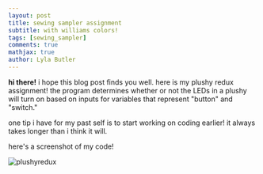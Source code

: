```yaml
---
layout: post
title: sewing sampler assignment
subtitle: with williams colors!
tags: [sewing_sampler]
comments: true
mathjax: true
author: Lyla Butler
---
```


**hi there!**
i hope this blog post finds you well. here is my plushy redux assignment! 
the program determines whether or not the LEDs in a plushy will turn on based on inputs for variables that represent "button" and "switch."

one tip i have for my past self is to start working on coding earlier! it always takes longer than i think it will.

here's a screenshot of my code!

![plushyredux](https://lylafbutler.github.io/assets/img/plushyredux.png)


